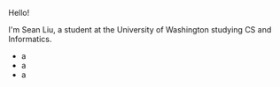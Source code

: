 Hello! 

I'm Sean Liu, a student at the University of Washington studying CS and Informatics.

- a
- a
- a
